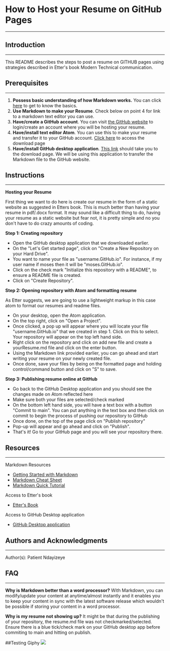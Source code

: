 # How to Host your Resume on GitHub Pages
------------------------------------------
 
## Introduction
------------------------------------------
This README describes the steps to post a resume on GITHUB pages using strategies described in Etter's book Modern Technical communication.

## Prerequisites
-----------------------------------------
1. **Possess basic understanding of how Markdown works.** You can click [here](https://commonmark.org/help/) to get to know the basics. 
2. **Use Markdown to make your Resume**. Check below on point 4 for link to a markdown text editor you can use.
3. **Have/create a GitHub account**. You can visit [the GitHub website](https://github.com) to login/create an account where you will be hosting your resume.
4. **Have/install text editor Atom**. You can use this to make your resume and transfer it to your GitHub account. [Click here](https://atom.io) to access the download page
5. **Have/install GitHub desktop application**. [This link](https://desktop.github.com) should take you to the download page. We will be using this application to transfer the Markdown file to the GitHub website.

## Instructions
---------------------------------------
**Hosting your Resume**

First thing we want to do here is create our resume in the form of a static website as suggested in Etters book. This is much better than having your resume in pdf/.docx format. It may sound like a difficult thing to do, having your resume as a static website but fear not, it is pretty simple and no you don't have to do crazy amounts of coding.

**Step 1: Creating repository**
- Open the GitHub desktop application that we downloaded earlier.
- On the "Let's Get started page", click on "Create a New Repository on your Hard Drive".
- You want to name your file as "username.GitHub.io". For instance, if my user name if moses then it will be "moses.GitHub.io".
- Click on the check mark "Initialize this repository with a README", to ensure a README file is created. 
- Click on "Create Repository".

**Step 2: Opening repository with Atom and formatting resume**

As Etter suggests, we are going to use a lightweight markup in this case atom to format our resumes and readme files.
- On your desktop, open the Atom application.
- On the top right, click on "Open a Project".
- Once clicked, a pop up will appear where you will locate your file "username.GitHub.io" that we created in step 1. Click on this to select. Your repository will appear on the top left hand side.
- Right click on the repository and click on add new file and create a yourResume.md file and click on the enter button.
- Using the Markdown link provided earlier, you can go ahead and start writing your resume on your newly created file.
- Once done, save your files by being on the formatted page and holding control/command button and click on "S" to save.

**Step 3: Publishing resume online at GitHub**

- Go back to the GitHub Desktop application and you should see the changes made on Atom reflected here
- Make sure both your files are selected/check marked
- On the bottom left hand side, you will have a text box with a button "Commit to main". You can put anything in the text box and then click on commit to begin the process of pushing our repository to GitHub
- Once done, on the top of the page click on "Publish repository"
- Pop-up will appear and go ahead and click on "Publish". 
- That's it! Go to your GitHub page and you will see your repository there.

## Resources
---------------------------------------
Markdown Resources
- [Getting Started with Markdown](https://www.markdownguide.org/getting-started/)
- [Markdown Cheat Sheet](https://commonmark.org/help/)
- [Markdown Quick Tutorial](https://commonmark.org/help/tutorial/)

Access to Etter's book
- [Etter's Book](https://www.amazon.ca/Modern-Technical-Writing-Introduction-Documentation-ebook/dp/B01A2QL9SS)

Access to GitHub Desktop application
- [GitHub Desktop application](https://desktop.github.com)

## Authors and Acknowledgments
-------------------------------------------
Author(s): Patient Ndayizeye

## FAQ
------------------------------------------
**Why is Markdown better than a word processor?**
With Markdown, you can modify/update your content at anytime/almost instantly and it enables you to keep your content in sync with the latest software release which wouldn't be possible if storing your content in a word processor.

**Why is my resume not showing up?**
It might be that during the publishing of your repository, the resume.md file was not checkmarked/selected. Ensure there is a blue tick/check mark on your GitHub desktop app before commiting to main and hitting on publish.

##Testing Giphy
![](testingGiphy.gif)
